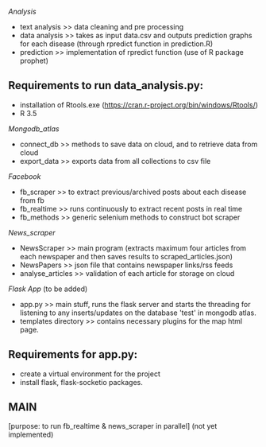 *Analysis*

- text analysis >> data cleaning and pre processing
- data analysis >> takes as input data.csv and outputs prediction graphs for each disease (through rpredict function in prediction.R)
- prediction >> implementation of rpredict function (use of R package prophet) 

## Requirements to run data_analysis.py:
- installation of Rtools.exe (https://cran.r-project.org/bin/windows/Rtools/)
- R 3.5 

*Mongodb_atlas*

- connect_db >> methods to save data on cloud, and to retrieve data from cloud
- export_data >> exports data from all collections to csv file

*Facebook*

- fb_scraper >> to extract previous/archived posts about each disease from fb
- fb_realtime >> runs continuously to extract recent posts in real time
- fb_methods >> generic selenium methods to construct bot scraper

*News_scraper*

- NewsScraper >> main program (extracts maximum four articles from each newspaper and then saves results to scraped_articles.json)
- NewsPapers >> json file that contains newspaper links/rss feeds
- analyse_articles >> validation of each article for storage on cloud

*Flask App* (to be added)
- app.py >> main stuff, runs the flask server and starts the threading for listening to any inserts/updates on the database 'test' in mongodb atlas.
- templates directory >> contains necessary plugins for the map html page.

## Requirements for app.py:
- create a virtual environment for the project
- install flask, flask-socketio packages.

## MAIN
[purpose: to run fb_realtime & news_scraper in parallel]
(not yet implemented)
